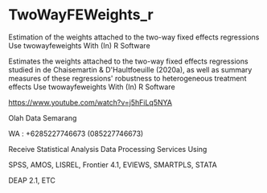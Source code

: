 # TwoWayFEWeights_r
Estimation of the weights attached to the two-way fixed effects regressions Use twowayfeweights With (In) R Software

Estimates the weights attached to the two-way fixed effects regressions studied in de Chaisemartin & D'Haultfoeuille (2020a), as well as summary measures of these regressions' robustness to heterogeneous treatment effects Use twowayfeweights With (In) R Software

https://www.youtube.com/watch?v=j5hFiLq5NYA

Olah Data Semarang

WA : +6285227746673 (085227746673)

Receive Statistical Analysis Data Processing Services Using

SPSS, AMOS, LISREL, Frontier 4.1, EVIEWS, SMARTPLS, STATA

DEAP 2.1, ETC
